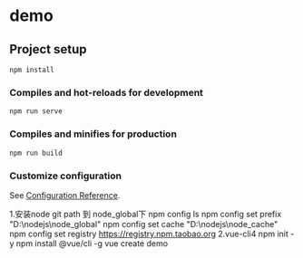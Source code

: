 # demo

## Project setup
```
npm install
```

### Compiles and hot-reloads for development
```
npm run serve
```

### Compiles and minifies for production
```
npm run build
```

### Customize configuration
See [Configuration Reference](https://cli.vuejs.org/config/).

1.安装node  git
path 到 node_global下
npm config ls
npm config set prefix "D:\nodejs\node_global"
npm config set cache "D:\nodejs\node_cache"
npm config set registry https://registry.npm.taobao.org
2.vue-cli4
npm init -y
npm install @vue/cli -g 
vue create demo